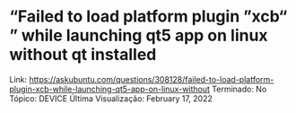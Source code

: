 # “Failed to load platform plugin ”xcb“ ” while launching qt5 app on linux without qt installed

Link: https://askubuntu.com/questions/308128/failed-to-load-platform-plugin-xcb-while-launching-qt5-app-on-linux-without
Terminado: No
Tópico: DEVICE
Última Visualização: February 17, 2022